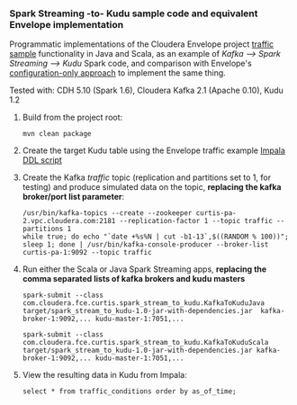 ### Spark Streaming -to- Kudu sample code and equivalent Envelope implementation

Programmatic implementations of the Cloudera Envelope project [traffic sample](https://github.com/cloudera-labs/envelope/tree/master/examples/traffic) functionality in Java and Scala, as an example of *Kafka --> Spark Streaming --> Kudu* Spark code, and comparison with Envelope's [configuration-only approach](https://github.com/cloudera-labs/envelope/blob/master/examples/traffic/traffic.conf) to implement the same thing.

Tested with: CDH 5.10 (Spark 1.6), Cloudera Kafka 2.1 (Apache 0.10), Kudu 1.2

1. Build from the project root:

    ```
    mvn clean package
    ```
2. Create the target Kudu table using the Envelope traffic example [Impala DDL script](https://github.com/cloudera-labs/envelope/blob/master/examples/traffic/create_traffic_conditions.sql)
3. Create the Kafka *traffic* topic (replication and partitions set to 1, for testing) and produce simulated data on the topic, **replacing the kafka broker/port list parameter**:

    ```
    /usr/bin/kafka-topics --create --zookeeper curtis-pa-2.vpc.cloudera.com:2181 --replication-factor 1 --topic traffic --partitions 1
    while true; do echo "`date +%s%N | cut -b1-13`,$((RANDOM % 100))"; sleep 1; done | /usr/bin/kafka-console-producer --broker-list curtis-pa-1:9092 --topic traffic
    ```
4. Run either the Scala or Java Spark Streaming apps, **replacing the comma separated lists of kafka brokers and kudu masters**

    ```
    spark-submit --class com.cloudera.fce.curtis.spark_stream_to_kudu.KafkaToKuduJava target/spark_stream_to_kudu-1.0-jar-with-dependencies.jar  kafka-broker-1:9092,... kudu-master-1:7051,...
    ```
    ```
    spark-submit --class com.cloudera.fce.curtis.spark_stream_to_kudu.KafkaToKuduScala target/spark_stream_to_kudu-1.0-jar-with-dependencies.jar kafka-broker-1:9092,... kudu-master-1:7051,...
    ```
5. View the resulting data in Kudu from Impala:

    ```
    select * from traffic_conditions order by as_of_time;
    ```
